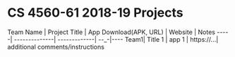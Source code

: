 # CS 4560-61 2018-19 Projects

Team Name | Project Title | App Download(APK, URL) | Website | Notes
-----| --------------| -------------| --_-|----
Team1| Title 1       | app 1        | https://...| additional comments/instructions

